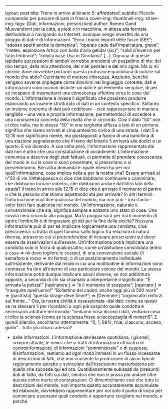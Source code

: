 ---
layout: post
title: Treno in arrivo al binario 5: affrettatevi!
subtitle: Piccolo compendio per passare di palo in frasca
cover-img: 
thumbnail-img: 
share-img: 
tags: [Dati, informazioni, prescrizioni]
author: Romeo Gand
Muovendomi per la città, a piedi o in macchina, in attesa alla fermata dell’autobus o navigando su Internet: ovunque vengo investito da una pioggia di dati e di informazioni. “Ecco i nuovi importi delle fasce ISEE”; “adesso aperti anche la domenica”; “operaio cade dall’impalcatura, grave”; “meteo: esplosione Artica con bolla d’aria gelida! (sic)”; “saldi d’inverno per tutto febbraio!”; “colpita base Usa in Giordania” […]. Ognuna di queste lapidarie successioni di simboli vorrebbe prendersi un pezzettino di me: del mio tempo, della mia attenzione, dei miei pensieri e del mio agire. Ma io mi chiedo: dove dovrebbe portarmi questa profusione quotidiana di notizie sul mondo che abito?
Cerchiamo di mettere chiarezza.
Anzitutto, benché vengano sovente impiegate come sinonimi nel linguaggio corrente, dati e informazioni sono nozioni distinte: un dato è un elemento semplice, di per sé incapace di trasmetterci una conoscenza effettiva circa le cose del mondo. L’informazione è invece il significato che possiamo produrre elaborando un insieme strutturato di dati in un contesto specifico. Soltanto un insieme coerente di dati può codificare – cioè rappresentare in maniera tangibile – una vera e propria informazione, permettendoci di accedere a una conoscenza concreta della realtà che ci circonda. Così il dato “50” non ci dice nulla, ma lo stesso “50” in una targhetta affissa a lato di un portone significa che siamo arrivati al cinquantesimo civico di una strada. I dati 5 e 12:15 non significano niente, ma giustapposti a fianco di una banchina di una stazione segnaleranno che il treno del binario 5 arriverà alle dodici e un quarto. E via dicendo.
A sua volta però, l’informazione rappresentata dai dati non è altro che una constatazione di accadimenti. L’informazione comunica e descrive degli stati fattuali, ci permette di prendere conoscenza del modo in cui le cose si sono presentate, si presentano o si presenteranno. Ben altra domanda è: quale rilievo ha per noi quell’informazione, cosa implica nella e per la nostra vita? Essere arrivati al n°50 di via Vattelappesca ci dice che dobbiamo continuare a camminare, che dobbiamo tornare indietro, che dobbiamo andare dall’altro lato della strada? Il treno in arrivo alle 12.15 ci dice che è arrivato il momento di partire o che la persona che stiamo aspettando sta per arrivare? In altri termini: l’informazione vuol dire qualcosa del mondo, ma non può – ipso facto – voler farci fare qualcosa nel mondo.
Un’informazione, naturale o convenzionale che sia, significa sempre e soltanto uno stato di cose. Una nuvola nera rimanda alla pioggia. Ma la pioggia sarà per noi il momento di aprire l’ombrello o di ringraziare gli dèi per la fine della siccità? Nessuna informazione può di per sé implicare logicamente una condotta, cioè prescriverla: si tratta di quel famoso salto logico fra relazioni di natura diversa, attraverso cui si pretenderebbe di ricavare prescrizioni sul dover essere da osservazioni sull’essere.
Un’informazione potrà implicare una condotta solo in forza di qualcos’altro, come un’abitudine consolidata (entro a casa ⇒ mi devo togliere le scarpe), di una convenzione sociale (il semaforo è rosso ⇒ mi fermo), o di un posizionamento individuale sull’esistente, derivante dal modo in cui una moltitudine di informazioni sono connesse fra loro all’interno di una particolare visione del mondo.
La stessa informazione potrà dunque implicare azioni diverse, se non addirittura opposte, a seconda di chi sia chiamato a interpretarne il significato:
“È arrivata la polizia!” [rapinatore:] ⇒ “è il momento di scappare”; [rapinato:] ⇒ “inseguite quell’uomo!”
“Bollettino dei caduti: anche oggi più di 500 morti” ⇒ [pacifista] “questa strage deve finire!”; ⇒ [Generale:] “urgono altri rinforzi sul fronte…”
Ora, la nostra civiltà è ossessionata
-dai dati: come se questi se ne stessero lì per ricordarci a ogni piè sospinto quale condotta è necessario adottare nel mondo: “vediamo cosa dicono i dati, vediamo cosa ci dice la scienza [come se la scienza fosse un’accozzaglia di numeri!]”. E quindi silenzio, ascoltiamo attentamente: “0, 1, 89%, true, ciascuno, acceso, giallo”… tutto più chiaro adesso?
- dalle informazioni. L’informazione dev’essere quotidiana, i giornali, sempre attuale, le news: che si tratti di informazioni ufficiali o di controinformazioni, di informazioni “somministrate” o di supposte disinformazioni, restiamo ad ogni modo immersi in un flusso incessante di descrizioni di fatti, che non consente la produzione di alcun tipo di ragionamento astratto e svincolato dall’ossessione masturbatoria per quello che succede qui ed ora. Quotidianamente subissati da (presunti) dati di fatto, da fatti sui dati, sembra che non si possa più andare oltre questa coltre inerte di constatazioni. Ci dimentichiamo così che tutte le descrizioni del mondo, non importa quanto accuratamente accumulate ed elaborate, dovrebbero rappresentare per noi solo il punto di inizio per cominciare a pensare quali condotte è opportuno scegliere nel mondo, e perché. 
